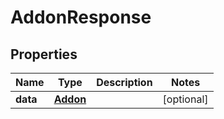# AddonResponse

## Properties
Name | Type | Description | Notes
------------ | ------------- | ------------- | -------------
**data** | [**Addon**](Addon.md) |  |  [optional]
